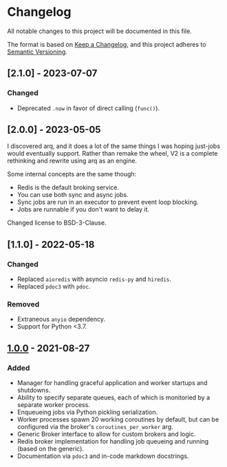 # Changelog

All notable changes to this project will be documented in this file.

The format is based on [Keep a Changelog](https://keepachangelog.com/en/1.0.0/),
and this project adheres to [Semantic Versioning](https://semver.org/spec/v2.0.0.html).

## [2.1.0] - 2023-07-07

### Changed

- Deprecated `.now` in favor of direct calling (`func()`).

## [2.0.0] - 2023-05-05

I discovered arq, and it does a lot of the same things I was hoping just-jobs would eventually support. Rather than remake the wheel, V2 is a complete rethinking and rewrite using arq as an engine.

Some internal concepts are the same though:

- Redis is the default broking service.
- You can use both sync and async jobs.
- Sync jobs are run in an executor to prevent event loop blocking.
- Jobs are runnable if you don't want to delay it.

Changed license to BSD-3-Clause.

## [1.1.0] - 2022-05-18

### Changed

- Replaced `aioredis` with asyncio `redis-py` and `hiredis`.
- Replaced `pdoc3` with `pdoc`.

### Removed

- Extraneous `anyio` dependency.
- Support for Python <3.7.

## [1.0.0] - 2021-08-27

### Added

- Manager for handling graceful application and worker startups and shutdowns.
- Ability to specify separate queues, each of which is monitoried by a separate worker process.
- Enqueueing jobs via Python pickling serialization.
- Worker processes spawn 20 working coroutines by default, but can be configured via the broker's `coroutines_per_worker` arg.
- Generic Broker interface to allow for custom brokers and logic.
- Redis broker implementation for handling job queueing and running (based on the generic).
- Documentation via `pdoc3` and in-code markdown docstrings.

[unreleased]: https://github.com/thearchitector/just-jobs/compare/v1.0.0...HEAD
[1.0.0]: https://github.com/thearchitector/just-jobs/tree/v1.0.0
